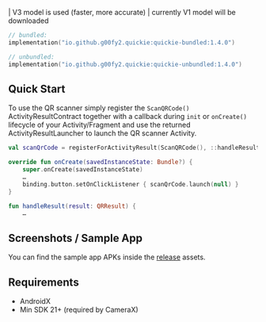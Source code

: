 | V3 model is used (faster, more accurate) | currently V1 model will be downloaded
```kotlin
// bundled:  
implementation("io.github.g00fy2.quickie:quickie-bundled:1.4.0")

// unbundled:
implementation("io.github.g00fy2.quickie:quickie-unbundled:1.4.0")
```

## Quick Start
To use the QR scanner simply register the `ScanQRCode()` ActivityResultContract together with a callback during `init` or `onCreate()` lifecycle of your Activity/Fragment and use the returned ActivityResultLauncher to launch the QR scanner Activity.
```kotlin
val scanQrCode = registerForActivityResult(ScanQRCode(), ::handleResult)

override fun onCreate(savedInstanceState: Bundle?) {
    super.onCreate(savedInstanceState)
    …
    binding.button.setOnClickListener { scanQrCode.launch(null) }
}

fun handleResult(result: QRResult) {
    …
```


## Screenshots / Sample App
You can find the sample app APKs inside the [release](https://github.com/G00fY2/quickie/releases) assets.

## Requirements
* AndroidX
* Min SDK 21+ (required by CameraX)
